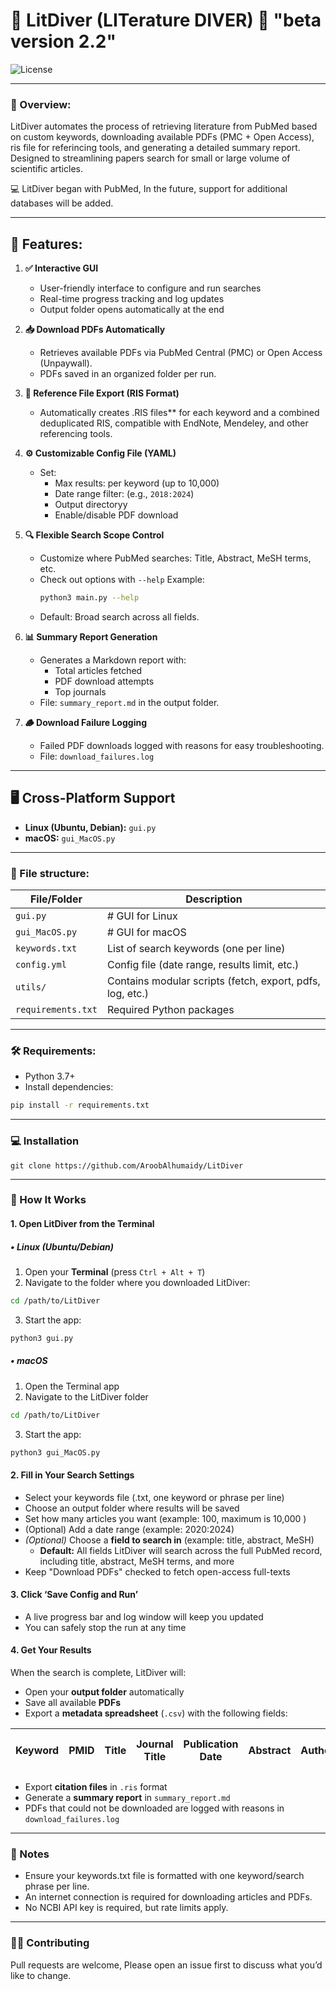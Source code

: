 # 🤿  LitDiver (LITerature DIVER) 🤿  "beta version 2.2"
![License](https://img.shields.io/badge/license-MIT-blue)

---

### 📖 Overview:
LitDiver automates the process of retrieving literature from PubMed based on custom keywords, downloading available PDFs (PMC + Open Access), ris file for referincing tools, and generating a detailed summary report. Designed to streamlining papers search for small or large volume of scientific articles.

💻 LitDiver began with PubMed, In the future, support for additional databases will be added.

---
## 🚀 Features:
1. **✅ Interactive GUI** 
   - User-friendly interface to configure and run searches  
   - Real-time progress tracking and log updates  
   - Output folder opens automatically at the end

2. **📥 Download PDFs Automatically**  
   - Retrieves available PDFs via PubMed Central (PMC) or Open Access (Unpaywall).
   - PDFs saved in an organized folder per run.

3. **📑 Reference File Export (RIS Format)**  
   - Automatically creates .RIS files** for each keyword and a combined deduplicated RIS, compatible with EndNote, Mendeley, and other referencing tools.

4. **⚙️ Customizable Config File (YAML)**  
   - Set:
     - Max results: per keyword (up to 10,000)
     - Date range filter: (e.g., `2018:2024`)
     - Output directoryy
     - Enable/disable PDF download

5. **🔍 Flexible Search Scope Control**  
   - Customize where PubMed searches: Title, Abstract, MeSH terms, etc.
   - Check out options with `--help`
     Example:
     ```bash
     python3 main.py --help
     ```
   - Default: Broad search across all fields.

6. **📊 Summary Report Generation**  
   - Generates a Markdown report with:
     - Total articles fetched
     - PDF download attempts
     - Top journals
   - File: `summary_report.md` in the output folder.

7. **🪵 Download Failure Logging**  
   - Failed PDF downloads logged with reasons for easy troubleshooting.  
   - File: `download_failures.log`

---

## 🖥️ Cross-Platform Support

- **Linux (Ubuntu, Debian):** `gui.py`
- **macOS:** `gui_MacOS.py`

---


### 📂 File structure:
| File/Folder         | Description                                |
|---------------------|--------------------------------------------|
| `gui.py`            | # GUI for Linux                |
| `gui_MacOS.py`            | # GUI for macOS                |
| `keywords.txt`      | List of search keywords (one per line)     |
| `config.yml`        | Config file (date range, results limit, etc.)   |
| `utils/`            | Contains modular scripts (fetch, export, pdfs, log, etc.) |
| `requirements.txt`  | Required Python packages                   |

---

### 🛠️ Requirements:
- Python 3.7+
- Install dependencies:
```bash
pip install -r requirements.txt
```

---
### 💻 Installation 
```
git clone https://github.com/AroobAlhumaidy/LitDiver
```
---
### 🚀 How It Works 
#### 1. Open LitDiver from the Terminal
##### • Linux (Ubuntu/Debian)
   1. Open your **Terminal** (press `Ctrl + Alt + T`)
   2. Navigate to the folder where you downloaded LitDiver:
   ```bash
   cd /path/to/LitDiver
   ```
   3. Start the app:
   ```bash
   python3 gui.py
   ```
##### • macOS
   1. Open the Terminal app
   2. Navigate to the LitDiver folder
   ```sh
   cd /path/to/LitDiver
   ```
   3. Start the app:
   ```sh
   python3 gui_MacOS.py
   ```
#### 2. Fill in Your Search Settings
   - Select your keywords file (.txt, one keyword or phrase per line)
   - Choose an output folder where results will be saved
   - Set how many articles you want (example: 100, maximum is 10,000 )
   - (Optional) Add a date range (example: 2020:2024)
   - *(Optional)* Choose a **field to search in** (example: title, abstract, MeSH)  
     - **Default:** All fields LitDiver will search across the full PubMed record, including title, abstract, MeSH terms, and more
   - Keep "Download PDFs" checked to fetch open-access full-texts

#### 3. Click ‘Save Config and Run’
   - A live progress bar and log window will keep you updated
   - You can safely stop the run at any time

#### 4. Get Your Results
When the search is complete, LitDiver will:

- Open your **output folder** automatically  
- Save all available **PDFs**  
- Export a **metadata spreadsheet** (`.csv`) with the following fields:

| Keyword | PMID | Title | Journal Title | Publication Date | Abstract | Authors | Author Address | Publication Types | MeSH Terms | Country of Publication | Volume | Issue | Page Numbers | Language | PubMed Central ID | Grant Info | CAS Registry Numbers | Comments/Corrections | DOI | Source | Entry Date | Last Revision Date |
|---------|------|-------|----------------|------------------|----------|---------|----------------|--------------------|-------------|-------------------------|--------|--------|----------------|----------|--------------------|------------|------------------------|------------------------|------|--------|-------------|----------------------|

- Export **citation files** in `.ris` format  
- Generate a **summary report** in `summary_report.md`  
- PDFs that could not be downloaded are logged with reasons in `download_failures.log`

---
### 📝 Notes
- Ensure your keywords.txt file is formatted with one keyword/search phrase per line.
- An internet connection is required for downloading articles and PDFs.
- No NCBI API key is required, but rate limits apply.

---
### 🧑‍💻 Contributing
Pull requests are welcome, Please open an issue first to discuss what you’d like to change.

